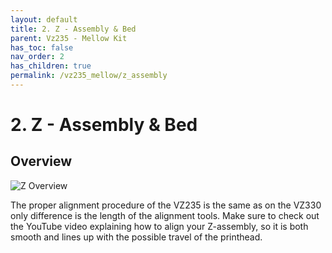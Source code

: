 ```yaml
---
layout: default
title: 2. Z - Assembly & Bed
parent: Vz235 - Mellow Kit
has_toc: false
nav_order: 2
has_children: true
permalink: /vz235_mellow/z_assembly
---
```


# 2. Z - Assembly & Bed

## Overview

![Z Overview](../../../assets/images/manual/vz235_mellow/z_assembly/overview.png)

The proper alignment procedure of the VZ235 is the same as on the VZ330 only difference is the length of the alignment tools. Make sure to check out the YouTube video explaining how to align your Z-assembly, so it is both smooth and lines up with the possible travel of the printhead.
